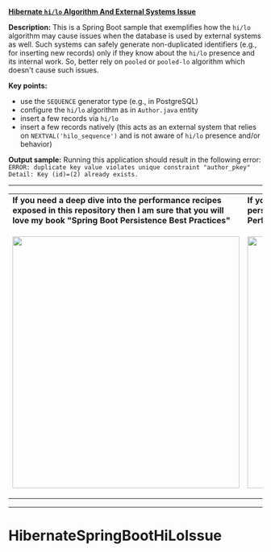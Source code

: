 **[Hibernate `hi/lo` Algorithm And External Systems Issue](https://github.com/AnghelLeonard/Hibernate-SpringBoot/tree/master/HibernateSpringBootHiLoIssue)**

**Description:** This is a Spring Boot sample that exemplifies how the `hi/lo` algorithm may cause issues when the database is used by external systems as well. Such systems can safely generate non-duplicated identifiers (e.g., for inserting new records) only if they know about the `hi/lo` presence and its internal work. So, better rely on `pooled` or `pooled-lo` algorithm which doesn't cause such issues.

**Key points:**
- use the `SEQUENCE` generator type (e.g., in PostgreSQL)
- configure the `hi/lo` algorithm as in `Author.java` entity
- insert a few records via `hi/lo`
- insert a few records natively (this acts as an external system that relies on `NEXTVAL('hilo_sequence')` and is not aware of `hi/lo` presence and/or behavior)
     
**Output sample:** Running this application should result in the following error:\
`ERROR: duplicate key value violates unique constraint "author_pkey"`\
`Detail: Key (id)=(2) already exists.`

-----------------------------------------------------------------------------------------------------------------------    
<table>
     <tr><td><b>If you need a deep dive into the performance recipes exposed in this repository then I am sure that you will love my book "Spring Boot Persistence Best Practices"</b></td><td><b>If you need a hand of tips and illustrations of 100+ Java persistence performance issues then "Java Persistence Performance Illustrated Guide" is for you.</b></td></tr>
     <tr><td>
<a href="https://www.apress.com/us/book/9781484256251"><p align="left"><img src="https://github.com/AnghelLeonard/Hibernate-SpringBoot/blob/master/Spring%20Boot%20Persistence%20Best%20Practices.jpg" height="500" width="450"/></p></a>
</td><td>
<a href="https://leanpub.com/java-persistence-performance-illustrated-guide"><p align="right"><img src="https://github.com/AnghelLeonard/Hibernate-SpringBoot/blob/master/Java%20Persistence%20Performance%20Illustrated%20Guide.jpg" height="500" width="450"/></p></a>
</td></tr></table>

-----------------------------------------------------------------------------------------------------------------------    
# HibernateSpringBootHiLoIssue
